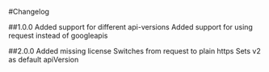 #Changelog

##1.0.0
Added support for different api-versions
Added support for using request instead of googleapis

##2.0.0
Added missing license
Switches from request to plain https
Sets v2 as default apiVersion